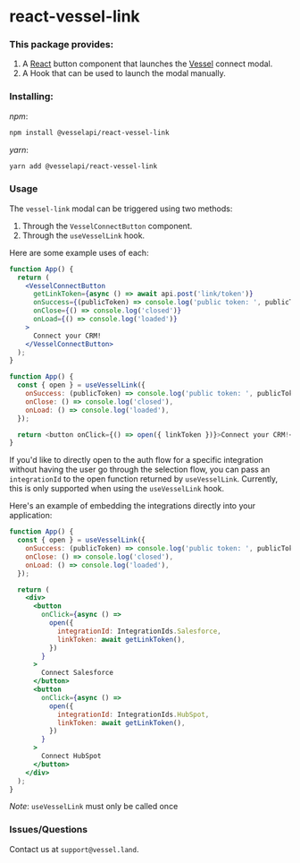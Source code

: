 # react-vessel-link

### This package provides:

1. A [React](https://reactjs.org/) button component that launches the [Vessel](https://vessel.land) connect modal.
2. A Hook that can be used to launch the modal manually.

### Installing:

_npm_:

```bash
npm install @vesselapi/react-vessel-link
```

_yarn_:

```bash
yarn add @vesselapi/react-vessel-link
```

### Usage

The `vessel-link` modal can be triggered using two methods:

1. Through the `VesselConnectButton` component.
2. Through the `useVesselLink` hook.

Here are some example uses of each:

```jsx
function App() {
  return (
    <VesselConnectButton
      getLinkToken={async () => await api.post('link/token')}
      onSuccess={(publicToken) => console.log('public token: ', publicToken)}
      onClose={() => console.log('closed')}
      onLoad={() => console.log('loaded')}
    >
      Connect your CRM!
    </VesselConnectButton>
  );
}
```

```js
function App() {
  const { open } = useVesselLink({
    onSuccess: (publicToken) => console.log('public token: ', publicToken),
    onClose: () => console.log('closed'),
    onLoad: () => console.log('loaded'),
  });

  return <button onClick={() => open({ linkToken })}>Connect your CRM!</button>;
}
```

If you'd like to directly open to the auth flow for a specific integration without having the user go through the selection flow, you can pass an `integrationId` to the open function returned by `useVesselLink`. Currently, this is only supported when using the `useVesselLink` hook.

Here's an example of embedding the integrations directly into your application:

```jsx
function App() {
  const { open } = useVesselLink({
    onSuccess: (publicToken) => console.log('public token: ', publicToken),
    onClose: () => console.log('closed'),
    onLoad: () => console.log('loaded'),
  });

  return (
    <div>
      <button
        onClick={async () =>
          open({
            integrationId: IntegrationIds.Salesforce,
            linkToken: await getLinkToken(),
          })
        }
      >
        Connect Salesforce
      </button>
      <button
        onClick={async () =>
          open({
            integrationId: IntegrationIds.HubSpot,
            linkToken: await getLinkToken(),
          })
        }
      >
        Connect HubSpot
      </button>
    </div>
  );
}
```

_Note_: `useVesselLink` must only be called once

### Issues/Questions

Contact us at `support@vessel.land`.
